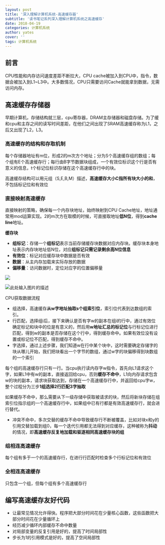 ```yaml
---
layout: post
title: '深入理解计算机系统-高速缓存器'
subtitle: '读书笔记系列深入理解计算机系统之高速缓存'
date: 2018-04-19
categories: 计算机系统
author: yates
cover: ''
tags: 计算机系统
---
```


## 前言
CPU性能和内存访问速度差距不断拉大，CPU cache被加入到CPU中，指令，数据会被加入到L1~L3中。大多数情况，CPU只需要访问Cache就能拿到数据，无需访问内存。

## 高速缓存存储器
早期计算机，存储结构就三层，cpu寄存器，DRAM主存储器和磁盘存储。为了缓和cpu和主存之间的读写时间差距，在他们之间出现了SRAM高速缓存称为L1，之后又出现了L2，L3。

### 高速缓存的结构和存取机制
每个存储器地址有m位，形成2的m次方个地址；分为S个高速缓存组的数组；每个组有E个高速缓存行；每行由B字节数据块组成，一个有效位标识这个行是否有意义的信息，t个标记位标识存储在这个高速缓存行中的块。

高速缓存结构可以用元组（S,E,B,M）描述，**高速缓存大小C指所有块大小的和**，不包括标记位和有效位

### 直接映射高速缓存
直接映射的策略，确保每一个内存块地址，始终映射到CPU Cache地址，地址通常用mod运算实现。2的m次方在取模的时候，可直接取地址**低N位**，得到**cache line**地址。

**缓存块**

- **组标记**：存储一个**组标记**表示当前存储缓存块数据对应内存块。缓存块本身地址表示内存块地址低N位，对应**组标记只需记录剩余高N位信息**
- **有效位**：标记对应缓存块中数据是否有效
- **数据**：从主内存加载来实际存放的数据
- **偏移量**：访问数据时，定位对应字的位置偏移量

![](https://yatesblog.oss-cn-shenzhen.aliyuncs.com/img/computer-system-Perspective/51.png)

![此处输入图片的描述](http://yatesblog.oss-cn-shenzhen.aliyuncs.com/img/computer-system-Perspective/19.png)

CPU获取数据流程

- 组选择，高速缓存**从w字地址抽取s个组索引位**，索引位代表到达数组的索引。
- 行匹配，选择组i后，接下来确认是否有字w的副本在组i的行中，通过有效位确定标记和块中的位是有意义的，然后用**w地址汇总的标记位**与行标记位进行匹配，得到w的副本是否存储在这个行中，得到缓存命中。如果有效位没有设置或标记位不匹配，得到缓存不命中。
- 字选择，通过上述步骤，我们知道w在行中某个块中，这时需要确定存储字的块从哪儿开始，我们把块看出一个字节的数组，通过w字的块偏移得到块数组的一个索引


每个组的高速缓存行只有一行。当cpu执行读内存字w指令，首先向L1请求这个字，如果L1中有w的副本，直接返回给cpu，否则**缓存不命中**，L1向内存请求包含w的块的副本，请求块获取达到，存储在一个高速缓存行中，并返回给cpu字w，整个过程分为三步**1组选择2行匹配3字抽取**

如果缓存不命中，那么需要从下一级存储中获取被请求的块，然后将新块存储在组索引位指示组的一个高速缓存行中，如果组中已有行都是有效高速缓存行，就会进行替代。

- 冲突不命中，多次交替的缓存不命中导致缓存行不断被覆盖，比如对块x和y的引用交替加载到组0，每一个迭代引用都无法得到对应缓存，这种被称为**抖动**的情况，即**高速缓存反复地加载和驱逐相同高速缓存块的组**

### 组相连高速缓存
每个组有多于一个的高速缓存行，在进行行匹配时检查多个行标记位和有效位
### 全相连高速缓存
只包含一个组，但每个组有多个高速缓存行

## 编写高速缓存友好代码
- 让最常见情况允许得快。程序把大部分时间花在少量核心函数，这些函数把大部分时间花在少量循环上
- 经历减少循环内部缓存不命中数量
- 对局部变量的反复引用是好的，提高了时间局部性
- 步长为1的引用模式是好的，提高了空间局部性